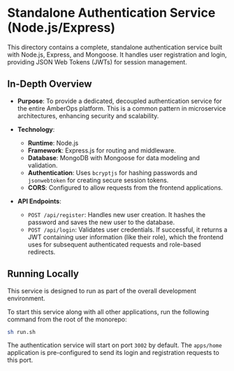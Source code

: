 # Standalone Authentication Service (Node.js/Express)

This directory contains a complete, standalone authentication service built with Node.js, Express, and Mongoose. It handles user registration and login, providing JSON Web Tokens (JWTs) for session management.

## In-Depth Overview

*   **Purpose**: To provide a dedicated, decoupled authentication service for the entire AmberOps platform. This is a common pattern in microservice architectures, enhancing security and scalability.

*   **Technology**:
    *   **Runtime**: Node.js
    *   **Framework**: Express.js for routing and middleware.
    *   **Database**: MongoDB with Mongoose for data modeling and validation.
    *   **Authentication**: Uses `bcryptjs` for hashing passwords and `jsonwebtoken` for creating secure session tokens.
    *   **CORS**: Configured to allow requests from the frontend applications.

*   **API Endpoints**:
    *   `POST /api/register`: Handles new user creation. It hashes the password and saves the new user to the database.
    *   `POST /api/login`: Validates user credentials. If successful, it returns a JWT containing user information (like their role), which the frontend uses for subsequent authenticated requests and role-based redirects.

## Running Locally

This service is designed to run as part of the overall development environment.

To start this service along with all other applications, run the following command from the root of the monorepo:

```bash
sh run.sh
```

The authentication service will start on port `3002` by default. The `apps/home` application is pre-configured to send its login and registration requests to this port.